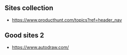 ## Sites collection
- https://www.producthunt.com/topics?ref=header_nav


## Good sites 2
- https://www.autodraw.com/

